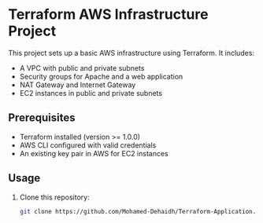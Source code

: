 # Terraform AWS Infrastructure Project

This project sets up a basic AWS infrastructure using Terraform. It includes:
- A VPC with public and private subnets
- Security groups for Apache and a web application
- NAT Gateway and Internet Gateway
- EC2 instances in public and private subnets

## Prerequisites
- Terraform installed (version >= 1.0.0)
- AWS CLI configured with valid credentials
- An existing key pair in AWS for EC2 instances

## Usage
1. Clone this repository:
   ```bash
   git clone https://github.com/Mohamed-Dehaidh/Terraform-Application.git
